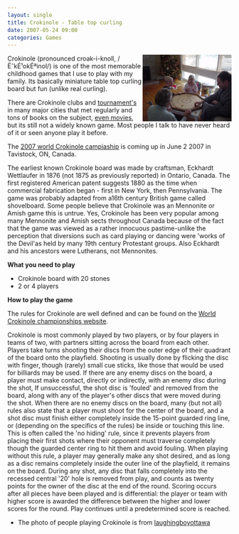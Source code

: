 ```yaml
---
layout: single
title: Crokinole - Table top curling 
date: 2007-05-24 09:00
categories: Games
---
```

<a href="http://flickr.com/photos/jwagner/41019485/"><img src="/public/uploads/2007/05/Crokinole_small.jpg" alt="Crokinole_small.jpg" title="Crokinole_small.jpg" align="right" border="0" height="150" width="200" /></a>Crokinole (pronounced croak-i-knoll, <span title="Pronunciation in IPA" class="IPA">/ËˆkÉ¹okÉªinol/</span>) is one of the most memorable childhood games that I use to play with my family. Its basically miniature table top curling board but fun (unlike real curling).

There are Crokinole clubs and <a href="http://www.worldcrokinole.com/">tournament's</a> in many major cities that met regularly and tons of books on the subject, <a href="http://www.crokinolemovie.com/">even movies</a>, but its still not a widely known game. Most people I talk to have never heard of it or seen anyone play it before.

The <a href="http://www.worldcrokinole.com/">2007 world Crokinole campiaship</a> is coming up in June 2 2007 in Tavistock, ON, Canada.

The earliest known Crokinole board was made by craftsman, Eckhardt Wettlaufer in 1876<a title="1" name="1"></a> (not 1875 as previously reported)  in Ontario, Canada.  The first registered American patent suggests 1880 as the time when commercial fabrication began - first in New York, then Pennsylvania. The game was probably adapted from a16th century British game called shovelboard. Some people believe that Crokinole was an Mennonite or Amish game this is untrue. Yes, Crokinole has been very popular among many Mennonite and Amish sects throughout Canada because of the fact that the game was viewed as a rather innocuous pastime-unlike the perception that diversions such as card playing or dancing were 'works of the Devil'as held by many 19th century Protestant groups. Also Eckhardt and his ancestors were Lutherans, not Mennonites.

<strong>What you need to play</strong>
<ul>
	<li>Crokinole board with 20 stones</li>
	<li>2 or 4 players</li>
</ul>
<strong>How to play the game </strong>

The rules for Crokinole are well defined and can be found on the <a href="http://www.crokinole.com/rules.asp">World Crokinole championships website</a>.

Crokinole is most commonly played by two players, or by four players in teams of two, with partners sitting across the board from each other. Players take turns shooting their discs from the outer edge of their quadrant of the board onto the playfield. Shooting is usually done by flicking the disc with finger, though (rarely) small cue sticks, like those that would be used for billiards may be used. If there are any enemy discs on the board, a player must make contact, directly or indirectly, with an enemy disc during the shot, If unsuccessful, the shot disc is 'fouled' and removed from the board, along with any of the player's other discs that were moved during the shot. When there are no enemy discs on the board, many (but not all) rules also state that a player must shoot for the center of the board, and a shot disc must finish either completely inside the 15-point guarded ring line, or (depending on the specifics of the rules) be inside or touching this line. This is often called the 'no hiding' rule, since it prevents players from placing their first shots where their opponent must traverse completely though the guarded center ring to hit them and avoid fouling. When playing without this rule, a player may generally make any shot desired, and as long as a disc remains completely inside the outer line of the playfield, it remains on the board. During any shot, any disc that falls completely into the recessed central '20' hole is removed from play, and counts as twenty points for the owner of the disc at the end of the round. Scoring occurs after all pieces have been played and is differential: the player or team with higher score is awarded the difference between the higher and lower scores for the round.
Play continues until a predetermined score is reached.

* The photo of people playing Crokinole is from <a href="http://flickr.com/photos/jwagner/41019485/">laughingboyottawa </a>
